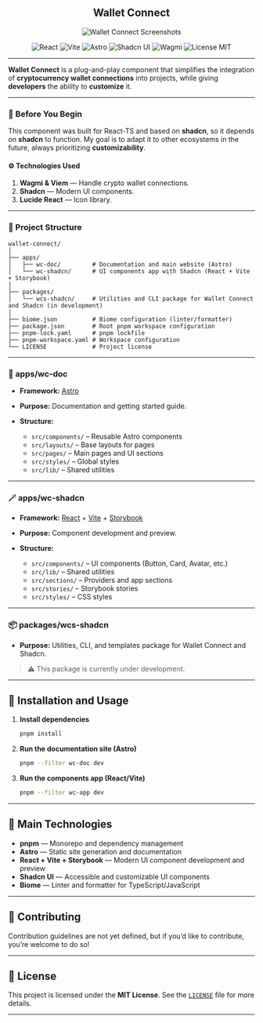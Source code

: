 <h2 style="text-align: center;">Wallet Connect</h2>

<p align="center">
  <img alt="Wallet Connect Screenshots" src="https://github.com/user-attachments/assets/f9a31de5-43a9-4f2a-a25b-b5a52ca63c5a" />
</p>

<p align="center">
  <img src="https://img.shields.io/badge/React-20232A?style=for-the-badge&logo=react&logoColor=61DAFB" alt="React" />
  <img src="https://img.shields.io/badge/Vite-646CFF?style=for-the-badge&logo=vite&logoColor=white" alt="Vite" />
  <img src="https://img.shields.io/badge/Astro-BC52EE?style=for-the-badge&logo=astro&logoColor=white" alt="Astro" />
  <img src="https://img.shields.io/badge/Shadcn_UI-18181B?style=for-the-badge&logo=shadcnui&logoColor=white" alt="Shadcn UI" />
  <img src="https://img.shields.io/badge/Wagmi-181717?style=for-the-badge&logo=ethereum&logoColor=white" alt="Wagmi" />
  <img src="https://img.shields.io/badge/License-MIT-green?style=for-the-badge" alt="License MIT" />
</p>

---

**Wallet Connect** is a plug-and-play component that simplifies the integration of **cryptocurrency wallet connections** into projects, while giving **developers** the ability to **customize** it.

---

### 🧭 Before You Begin

This component was built for React-TS and based on **shadcn**, so it depends on **shadcn** to function.
My goal is to adapt it to other ecosystems in the future, always prioritizing **customizability**.

#### ⚙️ Technologies Used

1. **Wagmi & Viem** — Handle crypto wallet connections.
2. **Shadcn** — Modern UI components.
3. **Lucide React** — Icon library.

---

### 📂 Project Structure

```
wallet-connect/
│
├── apps/
│   ├── wc-doc/         # Documentation and main website (Astro)
│   └── wc-shadcn/      # UI components app with Shadcn (React + Vite + Storybook)
│
├── packages/
│   └── wcs-shadcn/     # Utilities and CLI package for Wallet Connect and Shadcn (in development)
│
├── biome.json          # Biome configuration (linter/formatter)
├── package.json        # Root pnpm workspace configuration
├── pnpm-lock.yaml      # pnpm lockfile
├── pnpm-workspace.yaml # Workspace configuration
└── LICENSE             # Project license
```

---

### 🧱 apps/wc-doc

* **Framework:** [Astro](https://astro.build/)
* **Purpose:** Documentation and getting started guide.
* **Structure:**

  * `src/components/` – Reusable Astro components
  * `src/layouts/` – Base layouts for pages
  * `src/pages/` – Main pages and UI sections
  * `src/styles/` – Global styles
  * `src/lib/` – Shared utilities

---

### 🪄 apps/wc-shadcn

* **Framework:** [React](https://react.dev/) + [Vite](https://vitejs.dev/) + [Storybook](https://storybook.js.org/)
* **Purpose:** Component development and preview.
* **Structure:**

  * `src/components/` – UI components (Button, Card, Avatar, etc.)
  * `src/lib/` – Shared utilities
  * `src/sections/` – Providers and app sections
  * `src/stories/` – Storybook stories
  * `src/styles/` – CSS styles

---

### 📦 packages/wcs-shadcn

* **Purpose:** Utilities, CLI, and templates package for Wallet Connect and Shadcn.

> ⚠️ This package is currently under development.

---

## 🚀 Installation and Usage

1. **Install dependencies**

   ```zsh
   pnpm install
   ```

2. **Run the documentation site (Astro)**

   ```zsh
   pnpm --filter wc-doc dev
   ```

3. **Run the components app (React/Vite)**

   ```zsh
   pnpm --filter wc-app dev
   ```

---

## 🧩 Main Technologies

* **pnpm** — Monorepo and dependency management
* **Astro** — Static site generation and documentation
* **React + Vite + Storybook** — Modern UI component development and preview
* **Shadcn UI** — Accessible and customizable UI components
* **Biome** — Linter and formatter for TypeScript/JavaScript

---

## 🤝 Contributing

Contribution guidelines are not yet defined, but if you’d like to contribute, you’re welcome to do so!

---

## 📜 License

This project is licensed under the **MIT License**.
See the [`LICENSE`](./LICENSE) file for more details.

---
